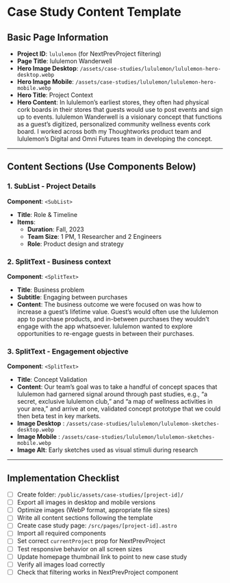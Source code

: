 # Case Study Content Template

## Basic Page Information
- **Project ID**: `lululemon` (for NextPrevProject filtering)
- **Page Title**: lululemon Wanderwell
- **Hero Image Desktop**: `/assets/case-studies/lululemon/lululemon-hero-desktop.webp` 
- **Hero Image Mobile**: `/assets/case-studies/lululemon/lululemon-hero-mobile.webp` 
- **Hero Title**: Project Context
- **Hero Content**: In lululemon’s earliest stores, they often had physical cork boards in their stores that guests would use to post events and sign up to events. lululemon Wanderwell is a visionary concept that functions as a guest’s digitized, personalized community wellness events cork board.  I worked across both my Thoughtworks product team and lululemon’s Digital and Omni Futures team in developing the concept. 

---

## Content Sections (Use Components Below)

### 1. SubList - Project Details
**Component**: `<SubList>`
- **Title**: Role &amp; Timeline
- **Items**: 
  - **Duration**: Fall, 2023
  - **Team Size**: 1 PM, 1 Researcher and 2 Engineers
  - **Role**: Product design and strategy


### 2. SplitText - Business context
**Component**: `<SplitText>`
- **Title**: Business problem
- **Subtitle**: Engaging between purchases
- **Content**: The business outcome we were focused on was how to increase a guest’s lifetime value. Guest’s would often use the lululemon app to purchase products, and in-between purchases they wouldn't engage with the app whatsoever. lululemon wanted to explore opportunities to re-engage guests in between their purchases.


### 3. SplitText - Engagement objective
**Component**: `<SplitText>`
- **Title**: Concept Validation
- **Content**: Our team’s goal was to take a handful of concept spaces that lululemon had garnered signal around through past studies, e.g., “a secret, exclusive lululemon club,” and “a map of wellness activities in your area,” and arrive at one, validated concept prototype that we could then beta test in key markets.
- **Image Desktop** : `/assets/case-studies/lululemon/lululemon-sketches-desktop.webp`
- **Image Mobile** : `/assets/case-studies/lululemon/lululemon-sketches-mobile.webp`
- **Image Alt**: Early sketches used as visual stimuli during research





---

## Implementation Checklist

- [ ] Create folder: `/public/assets/case-studies/[project-id]/`
- [ ] Export all images in desktop and mobile versions
- [ ] Optimize images (WebP format, appropriate file sizes)
- [ ] Write all content sections following the template
- [ ] Create case study page: `/src/pages/[project-id].astro`
- [ ] Import all required components
- [ ] Set correct `currentProject` prop for NextPrevProject
- [ ] Test responsive behavior on all screen sizes
- [ ] Update homepage thumbnail link to point to new case study
- [ ] Verify all images load correctly
- [ ] Check that filtering works in NextPrevProject component